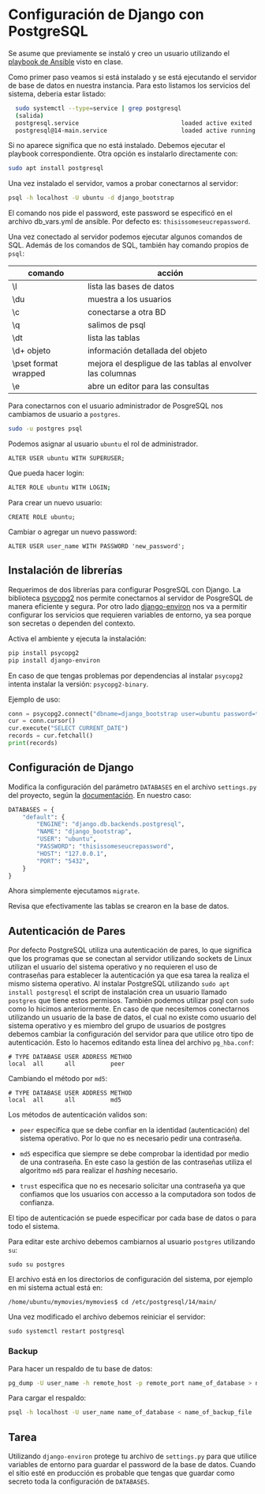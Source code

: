 # Configuración de Django con PostgreSQL

Se asume que previamente se instaló y creo un usuario utilizando el [playbook de Ansible](https://github.com/mariosky/webdev-playbooks/blob/main/playbooks/postgres.yml) visto en clase.

Como primer paso veamos si está instalado y se está ejecutando el servidor de
base de datos en nuestra instancia. Para esto listamos los servicios del
sistema, deberia estar listado:

```bash
  sudo systemctl --type=service | grep postgresql
  (salida)
  postgresql.service                             loaded active exited  PostgreSQL RDBMS
  postgresql@14-main.service                     loaded active running PostgreSQL Cluster 14-main
```

Si no aparece significa que no está instalado. Debemos ejecutar el playbook correspondiente.
Otra opción es instalarlo directamente con:

```bash
sudo apt install postgresql
```

Una vez instalado el servidor, vamos a probar conectarnos al servidor:

```bash
psql -h localhost -U ubuntu -d django_bootstrap
```

El comando nos pide el password, este password se especificó en el archivo db_vars.yml de ansible.
Por defecto es: `thisissomeseucrepassword`.

Una vez conectado al servidor podemos ejecutar algunos comandos de SQL. Además
de los comandos de SQL, también hay comando propios de `psql`:

| comando              | acción                                                     |
| -------------------- | ---------------------------------------------------------- |
| \l                   | lista las bases de datos                                   |
| \du                  | muestra a los usuarios                                     |
| \c                   | conectarse a otra BD                                       |
| \q                   | salimos de psql                                            |
| \dt                  | lista las tablas                                           |
| \d+ objeto           | información detallada del objeto                           |
| \pset format wrapped | mejora el despligue de las tablas al envolver las columnas |
| \e                   | abre un editor para las consultas                          |

Para conectarnos con el usuario administrador de PosgreSQL nos cambiamos de usuario a `postgres`.

```bash
sudo -u postgres psql
```

Podemos asignar al usuario `ubuntu` el rol de administrador.

```
ALTER USER ubuntu WITH SUPERUSER;
```

Que pueda hacer login:

```bash
ALTER ROLE ubuntu WITH LOGIN;
```

Para crear un nuevo usuario:

```
CREATE ROLE ubuntu;
```

Cambiar o agregar un nuevo password:

```
ALTER USER user_name WITH PASSWORD 'new_password';
```

## Instalación de librerías

Requerimos de dos librerías para configurar PosgreSQL con Django.
La biblioteca [psycopg2](https://www.psycopg.org/docs/) nos permite conectarnos al servidor de PosgreSQL de manera eficiente y segura.
Por otro lado [django-environ](https://django-environ.readthedocs.io/en/latest/quickstart.html) nos va a permitir configurar los servicios que requieren variables de entorno,
ya sea porque son secretas o dependen del contexto.

Activa el ambiente y ejecuta la instalación:

```bash
pip install psycopg2
pip install django-environ
```

En caso de que tengas problemas por dependencias al instalar `psycopg2` intenta instalar la
versión: `psycopg2-binary`.

Ejemplo de uso:

```python
conn = psycopg2.connect("dbname=django_bootstrap user=ubuntu password=thisissomeseucrepassword")
cur = conn.cursor()
cur.execute("SELECT CURRENT_DATE")
records = cur.fetchall()
print(records)
```

## Configuración de Django

Modifica la configuración del parámetro `DATABASES` en el archivo `settings.py` del proyecto, según la [documentación](https://docs.djangoproject.com/en/4.2/ref/settings/#databases).
En nuestro caso:

```python
DATABASES = {
    "default": {
        "ENGINE": "django.db.backends.postgresql",
        "NAME": "django_bootstrap",
        "USER": "ubuntu",
        "PASSWORD": "thisissomeseucrepassword",
        "HOST": "127.0.0.1",
        "PORT": "5432",
    }
}
```

Ahora simplemente ejecutamos `migrate`.

Revisa que efectivamente las tablas se crearon en la base de datos.

## Autenticación de Pares

Por defecto PostgreSQL utiliza una autenticación de pares, lo que significa que
los programas que se conectan al servidor utilizando sockets de Linux utilizan
el usuario del sistema operativo y no requieren el uso de contraseñas para establecer
la autenticación ya que esa tarea la realiza el mismo sistema operativo. Al instalar
PostgreSQL utilizando `sudo apt install postgresql` el script de instalación crea
un usuario llamado `postgres` que tiene estos permisos. También podemos utilizar psql
con `sudo` como lo hicimos anteriormente. En caso de que necesitemos conectarnos utilizando
un usuario de la base de datos, el cual no existe como usuario del sistema operativo y
es miembro del grupo de usuarios de postgres debemos cambiar la configuración del servidor
para que utilice otro tipo de autenticación. Esto lo hacemos editando esta línea del archivo
`pg_hba.conf`:

```
# TYPE DATABASE USER ADDRESS METHOD
local  all      all          peer
```

Cambiando el método por `md5`:

```
# TYPE DATABASE USER ADDRESS METHOD
local  all      all          md5
```

Los métodos de autenticación validos son:

- `peer` especifíca que se debe confiar en la identidad (autenticación) del sistema
  operativo. Por lo que no es necesario pedir una contraseña.

- `md5` especifíca que siempre se debe comprobar la identidad por medio de una contraseña.
  En este caso la gestión de las contraseñas utiliza el algoritmo `md5` para realizar
  el _hashing_ necesario.

- `trust` especifíca que no es necesario solicitar una contraseña ya que confiamos
  que los usuarios con accesso a la computadora son todos de confianza.

El tipo de autenticación se puede especificar por cada base de datos o para todo el sistema.

Para editar este archivo debemos cambiarnos al usuario `postgres` utilizando `su`:

```
sudo su postgres
```

El archivo está en los directorios de configuración del sistema, por ejemplo en mi
sistema actual está en:

```
/home/ubuntu/mymovies/mymovies$ cd /etc/postgresql/14/main/
```

Una vez modificado el archivo debemos reiniciar el servidor:

```
sudo systemctl restart postgresql
```

### Backup

Para hacer un respaldo de tu base de datos:

```bash
pg_dump -U user_name -h remote_host -p remote_port name_of_database > name_of_backup_file
```

Para cargar el respaldo:

```bash
psql -h localhost -U user_name name_of_database < name_of_backup_file
```

## Tarea

Utilizando `django-environ` protege tu archivo de `settings.py` para
que utilice variables de entorno para guardar el password de la base de datos.
Cuando el sitio esté en producción es probable que tengas que guardar como secreto
toda la configuración de `DATABASES`.
